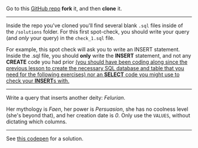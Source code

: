 
Go to this [GitHub repo](https://github.com/Elevationacademy/sql-intro-lesson-exercises) **fork** it, and then **clone** it.

----------

  

Inside the repo you've cloned you'll find several blank `.sql` files inside of the `/solutions` folder. For this first spot-check, you should write your query (and _only_ your query) in the `check_1.sql` file.

  

For example, this spot check will ask you to write an INSERT statement. Inside the .sql file, you should **only** write the **INSERT** statement, and not any **CREATE** code you had prior <ins>(you should have been coding along since the previous lesson to create the necessary SQL database and table that you need for the following exercises) nor an **SELECT** code you might use to check your **INSERT**s with.</ins>

  

----------

  

Write a query that inserts another deity: _Felurian_.

  

Her mythology is _Faen_, her power is _Persuasion_, she has no coolness level (she's beyond that), and her creation date is _0_. Only use the `VALUES`, without dictating which columns.

  

----------

  

See [this codepen](https://codepen.io/ElevationPen/pen/vwNNMQ?editors=0010) for a solution.